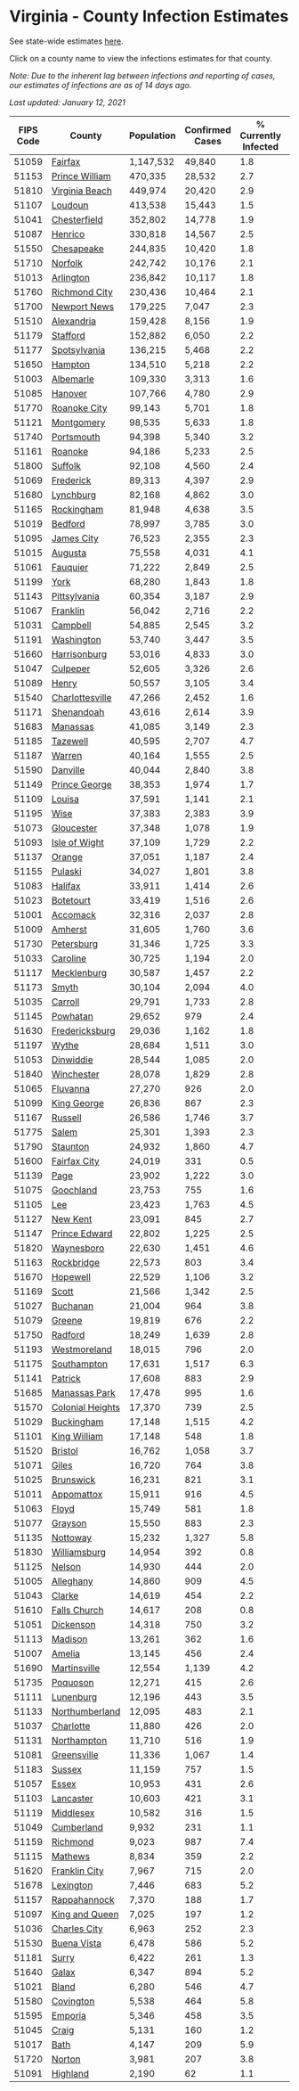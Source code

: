 # Virginia - County Infection Estimates

See state-wide estimates [here](/infections/us-va).

Click on a county name to view the infections estimates for that county.

*Note: Due to the inherent lag between infections and reporting of cases, our estimates of infections are as of 14 days ago.*

*Last updated: January 12, 2021*

|   FIPS Code |                               County |   Population |   Confirmed Cases |   % Currently Infected |   % Total Infected |
|-------------|--------------------------------------|--------------|-------------------|------------------------|--------------------|
|       51059 |                   [Fairfax](fairfax) |    1,147,532 |            49,840 |                    1.8 |               15.8 |
|       51153 |     [Prince William](prince-william) |      470,335 |            28,532 |                    2.7 |               21.8 |
|       51810 |     [Virginia Beach](virginia-beach) |      449,974 |            20,420 |                    2.9 |               14.1 |
|       51107 |                   [Loudoun](loudoun) |      413,538 |            15,443 |                    1.5 |               13.3 |
|       51041 |         [Chesterfield](chesterfield) |      352,802 |            14,778 |                    1.9 |               14.1 |
|       51087 |                   [Henrico](henrico) |      330,818 |            14,567 |                    2.5 |               15.0 |
|       51550 |             [Chesapeake](chesapeake) |      244,835 |            10,420 |                    1.8 |               13.8 |
|       51710 |                   [Norfolk](norfolk) |      242,742 |            10,176 |                    2.1 |               13.6 |
|       51013 |               [Arlington](arlington) |      236,842 |            10,117 |                    1.8 |               15.6 |
|       51760 |       [Richmond City](richmond-city) |      230,436 |            10,464 |                    2.1 |               15.5 |
|       51700 |         [Newport News](newport-news) |      179,225 |             7,047 |                    2.3 |               12.4 |
|       51510 |             [Alexandria](alexandria) |      159,428 |             8,156 |                    1.9 |               19.1 |
|       51179 |                 [Stafford](stafford) |      152,882 |             6,050 |                    2.2 |               13.3 |
|       51177 |         [Spotsylvania](spotsylvania) |      136,215 |             5,468 |                    2.2 |               13.4 |
|       51650 |                   [Hampton](hampton) |      134,510 |             5,218 |                    2.2 |               12.2 |
|       51003 |               [Albemarle](albemarle) |      109,330 |             3,313 |                    1.6 |                9.6 |
|       51085 |                   [Hanover](hanover) |      107,766 |             4,780 |                    2.9 |               13.7 |
|       51770 |         [Roanoke City](roanoke-city) |       99,143 |             5,701 |                    1.8 |               17.9 |
|       51121 |             [Montgomery](montgomery) |       98,535 |             5,633 |                    1.8 |               17.4 |
|       51740 |             [Portsmouth](portsmouth) |       94,398 |             5,340 |                    3.2 |               18.3 |
|       51161 |                   [Roanoke](roanoke) |       94,186 |             5,233 |                    2.5 |               16.8 |
|       51800 |                   [Suffolk](suffolk) |       92,108 |             4,560 |                    2.4 |               16.2 |
|       51069 |               [Frederick](frederick) |       89,313 |             4,397 |                    2.9 |               15.8 |
|       51680 |               [Lynchburg](lynchburg) |       82,168 |             4,862 |                    3.0 |               18.1 |
|       51165 |             [Rockingham](rockingham) |       81,948 |             4,638 |                    3.5 |               18.8 |
|       51019 |                   [Bedford](bedford) |       78,997 |             3,785 |                    3.0 |               14.2 |
|       51095 |             [James City](james-city) |       76,523 |             2,355 |                    2.3 |               10.4 |
|       51015 |                   [Augusta](augusta) |       75,558 |             4,031 |                    4.1 |               16.3 |
|       51061 |                 [Fauquier](fauquier) |       71,222 |             2,849 |                    2.5 |               13.3 |
|       51199 |                         [York](york) |       68,280 |             1,843 |                    1.8 |                8.4 |
|       51143 |         [Pittsylvania](pittsylvania) |       60,354 |             3,187 |                    2.9 |               15.8 |
|       51067 |                 [Franklin](franklin) |       56,042 |             2,716 |                    2.2 |               14.3 |
|       51031 |                 [Campbell](campbell) |       54,885 |             2,545 |                    3.2 |               13.6 |
|       51191 |             [Washington](washington) |       53,740 |             3,447 |                    3.5 |               19.3 |
|       51660 |         [Harrisonburg](harrisonburg) |       53,016 |             4,833 |                    3.0 |               32.4 |
|       51047 |                 [Culpeper](culpeper) |       52,605 |             3,326 |                    2.6 |               22.4 |
|       51089 |                       [Henry](henry) |       50,557 |             3,105 |                    3.4 |               19.1 |
|       51540 |   [Charlottesville](charlottesville) |       47,266 |             2,452 |                    1.6 |               16.5 |
|       51171 |             [Shenandoah](shenandoah) |       43,616 |             2,614 |                    3.9 |               20.8 |
|       51683 |                 [Manassas](manassas) |       41,085 |             3,149 |                    2.3 |               30.4 |
|       51185 |                 [Tazewell](tazewell) |       40,595 |             2,707 |                    4.7 |               20.1 |
|       51187 |                     [Warren](warren) |       40,164 |             1,555 |                    2.5 |               13.1 |
|       51590 |                 [Danville](danville) |       40,044 |             2,840 |                    3.8 |               21.5 |
|       51149 |       [Prince George](prince-george) |       38,353 |             1,974 |                    1.7 |               16.5 |
|       51109 |                     [Louisa](louisa) |       37,591 |             1,141 |                    2.1 |                9.5 |
|       51195 |                         [Wise](wise) |       37,383 |             2,383 |                    3.9 |               19.1 |
|       51073 |             [Gloucester](gloucester) |       37,348 |             1,078 |                    1.9 |                8.8 |
|       51093 |       [Isle of Wight](isle-of-wight) |       37,109 |             1,729 |                    2.2 |               15.4 |
|       51137 |                     [Orange](orange) |       37,051 |             1,187 |                    2.4 |               10.2 |
|       51155 |                   [Pulaski](pulaski) |       34,027 |             1,801 |                    3.8 |               15.9 |
|       51083 |                   [Halifax](halifax) |       33,911 |             1,414 |                    2.6 |               12.5 |
|       51023 |               [Botetourt](botetourt) |       33,419 |             1,516 |                    2.6 |               13.9 |
|       51001 |                 [Accomack](accomack) |       32,316 |             2,037 |                    2.8 |               26.3 |
|       51009 |                   [Amherst](amherst) |       31,605 |             1,760 |                    3.6 |               16.7 |
|       51730 |             [Petersburg](petersburg) |       31,346 |             1,725 |                    3.3 |               17.6 |
|       51033 |                 [Caroline](caroline) |       30,725 |             1,194 |                    2.0 |               12.3 |
|       51117 |           [Mecklenburg](mecklenburg) |       30,587 |             1,457 |                    2.2 |               16.8 |
|       51173 |                       [Smyth](smyth) |       30,104 |             2,094 |                    4.0 |               20.9 |
|       51035 |                   [Carroll](carroll) |       29,791 |             1,733 |                    2.8 |               18.4 |
|       51145 |                 [Powhatan](powhatan) |       29,652 |               979 |                    2.4 |               10.4 |
|       51630 |     [Fredericksburg](fredericksburg) |       29,036 |             1,162 |                    1.8 |               13.8 |
|       51197 |                       [Wythe](wythe) |       28,684 |             1,511 |                    3.0 |               16.0 |
|       51053 |               [Dinwiddie](dinwiddie) |       28,544 |             1,085 |                    2.0 |               11.9 |
|       51840 |             [Winchester](winchester) |       28,078 |             1,829 |                    2.8 |               21.6 |
|       51065 |                 [Fluvanna](fluvanna) |       27,270 |               926 |                    2.0 |               11.3 |
|       51099 |           [King George](king-george) |       26,836 |               867 |                    2.3 |               10.3 |
|       51167 |                   [Russell](russell) |       26,586 |             1,746 |                    3.7 |               19.7 |
|       51775 |                       [Salem](salem) |       25,301 |             1,393 |                    2.3 |               15.9 |
|       51790 |                 [Staunton](staunton) |       24,932 |             1,860 |                    4.7 |               22.6 |
|       51600 |         [Fairfax City](fairfax-city) |       24,019 |               331 |                    0.5 |                5.0 |
|       51139 |                         [Page](page) |       23,902 |             1,222 |                    3.0 |               18.2 |
|       51075 |               [Goochland](goochland) |       23,753 |               755 |                    1.6 |               10.7 |
|       51105 |                           [Lee](lee) |       23,423 |             1,763 |                    4.5 |               22.3 |
|       51127 |                 [New Kent](new-kent) |       23,091 |               845 |                    2.7 |               11.0 |
|       51147 |       [Prince Edward](prince-edward) |       22,802 |             1,225 |                    2.5 |               18.4 |
|       51820 |             [Waynesboro](waynesboro) |       22,630 |             1,451 |                    4.6 |               19.6 |
|       51163 |             [Rockbridge](rockbridge) |       22,573 |               803 |                    3.4 |               10.7 |
|       51670 |                 [Hopewell](hopewell) |       22,529 |             1,106 |                    3.2 |               15.6 |
|       51169 |                       [Scott](scott) |       21,566 |             1,342 |                    2.5 |               18.7 |
|       51027 |                 [Buchanan](buchanan) |       21,004 |               964 |                    3.8 |               14.1 |
|       51079 |                     [Greene](greene) |       19,819 |               676 |                    2.2 |               10.5 |
|       51750 |                   [Radford](radford) |       18,249 |             1,639 |                    2.8 |               27.3 |
|       51193 |         [Westmoreland](westmoreland) |       18,015 |               796 |                    2.0 |               14.4 |
|       51175 |           [Southampton](southampton) |       17,631 |             1,517 |                    6.3 |               28.7 |
|       51141 |                   [Patrick](patrick) |       17,608 |               883 |                    2.9 |               15.6 |
|       51685 |       [Manassas Park](manassas-park) |       17,478 |               995 |                    1.6 |               22.5 |
|       51570 | [Colonial Heights](colonial-heights) |       17,370 |               739 |                    2.5 |               14.5 |
|       51029 |             [Buckingham](buckingham) |       17,148 |             1,515 |                    4.2 |               34.4 |
|       51101 |         [King William](king-william) |       17,148 |               548 |                    1.8 |                9.8 |
|       51520 |                   [Bristol](bristol) |       16,762 |             1,058 |                    3.7 |               18.9 |
|       51071 |                       [Giles](giles) |       16,720 |               764 |                    3.8 |               13.5 |
|       51025 |               [Brunswick](brunswick) |       16,231 |               821 |                    3.1 |               15.2 |
|       51011 |             [Appomattox](appomattox) |       15,911 |               916 |                    4.5 |               17.4 |
|       51063 |                       [Floyd](floyd) |       15,749 |               581 |                    1.8 |               11.2 |
|       51077 |                   [Grayson](grayson) |       15,550 |               883 |                    2.3 |               17.8 |
|       51135 |                 [Nottoway](nottoway) |       15,232 |             1,327 |                    5.8 |               26.9 |
|       51830 |         [Williamsburg](williamsburg) |       14,954 |               392 |                    0.8 |                9.4 |
|       51125 |                     [Nelson](nelson) |       14,930 |               444 |                    2.0 |                8.9 |
|       51005 |               [Alleghany](alleghany) |       14,860 |               909 |                    4.5 |               18.5 |
|       51043 |                     [Clarke](clarke) |       14,619 |               454 |                    2.2 |                9.9 |
|       51610 |         [Falls Church](falls-church) |       14,617 |               208 |                    0.8 |                6.0 |
|       51051 |               [Dickenson](dickenson) |       14,318 |               750 |                    3.2 |               15.5 |
|       51113 |                   [Madison](madison) |       13,261 |               362 |                    1.6 |                8.9 |
|       51007 |                     [Amelia](amelia) |       13,145 |               456 |                    2.4 |               11.2 |
|       51690 |         [Martinsville](martinsville) |       12,554 |             1,139 |                    4.2 |               28.1 |
|       51735 |                 [Poquoson](poquoson) |       12,271 |               415 |                    2.6 |               10.2 |
|       51111 |               [Lunenburg](lunenburg) |       12,196 |               443 |                    3.5 |               10.7 |
|       51133 |     [Northumberland](northumberland) |       12,095 |               483 |                    2.1 |               12.7 |
|       51037 |               [Charlotte](charlotte) |       11,880 |               426 |                    2.0 |               11.5 |
|       51131 |           [Northampton](northampton) |       11,710 |               516 |                    1.9 |               18.9 |
|       51081 |           [Greensville](greensville) |       11,336 |             1,067 |                    1.4 |               33.4 |
|       51183 |                     [Sussex](sussex) |       11,159 |               757 |                    1.5 |               24.4 |
|       51057 |                       [Essex](essex) |       10,953 |               431 |                    2.6 |               12.8 |
|       51103 |               [Lancaster](lancaster) |       10,603 |               421 |                    3.1 |               12.1 |
|       51119 |               [Middlesex](middlesex) |       10,582 |               316 |                    1.5 |                9.3 |
|       51049 |             [Cumberland](cumberland) |        9,932 |               231 |                    1.1 |                8.1 |
|       51159 |                 [Richmond](richmond) |        9,023 |               987 |                    7.4 |               42.0 |
|       51115 |                   [Mathews](mathews) |        8,834 |               359 |                    2.2 |               12.2 |
|       51620 |       [Franklin City](franklin-city) |        7,967 |               715 |                    2.0 |               29.4 |
|       51678 |               [Lexington](lexington) |        7,446 |               683 |                    5.2 |               27.7 |
|       51157 |         [Rappahannock](rappahannock) |        7,370 |               188 |                    1.7 |                8.5 |
|       51097 |     [King and Queen](king-and-queen) |        7,025 |               197 |                    1.2 |                9.0 |
|       51036 |         [Charles City](charles-city) |        6,963 |               252 |                    2.3 |               11.7 |
|       51530 |           [Buena Vista](buena-vista) |        6,478 |               586 |                    5.2 |               27.8 |
|       51181 |                       [Surry](surry) |        6,422 |               261 |                    1.3 |               13.1 |
|       51640 |                       [Galax](galax) |        6,347 |               894 |                    5.2 |               48.5 |
|       51021 |                       [Bland](bland) |        6,280 |               546 |                    4.7 |               25.9 |
|       51580 |               [Covington](covington) |        5,538 |               464 |                    5.8 |               24.7 |
|       51595 |                   [Emporia](emporia) |        5,346 |               458 |                    3.5 |               30.8 |
|       51045 |                       [Craig](craig) |        5,131 |               160 |                    1.2 |                9.7 |
|       51017 |                         [Bath](bath) |        4,147 |               209 |                    5.9 |               15.1 |
|       51720 |                     [Norton](norton) |        3,981 |               207 |                    3.8 |               15.3 |
|       51091 |                 [Highland](highland) |        2,190 |                62 |                    1.1 |                8.9 |
